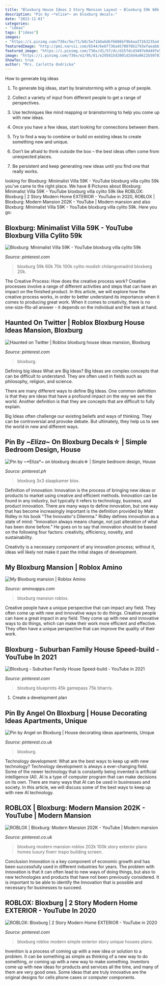 ```yaml
---
title: "Bloxburg House Ideas 2 Story Mansion Layout ~ Bloxburg 59k 60k 70k 100k Cylito Modish Chilangomadrid Bloxberg 20k"
description: "Pin by ~*eliza*~ on bloxburg decals☆"
date: "2022-11-01"
categories:
- "ideas"
tags: ["ideas"]
images:
- "https://i.pinimg.com/736x/5e/71/b0/5e71b0a6dbf6606bf9b4aa37263235a4.jpg"
featuredImage: "http://pm1.narvii.com/6544/6e6f736a4570078b1793efaeabb1106adbe55e44_00.jpg"
featured_image: "https://i.pinimg.com/736x/d1/5f/dc/d15fdcd3497e0d497e54a6d5f6ed91e4.jpg"
image: "https://i.pinimg.com/736x/e2/95/81/e295815d2001d2dd4a0622b50783971b.jpg"
ShowToc: true
author: "Mrs. Carlotta Ondricka"
---
```



How to generate big ideas
1. To generate big ideas, start by brainstorming with a group of people.
2. Collect a variety of input from different people to get a range of perspectives.

3. Use techniques like mind mapping or brainstorming to help you come up with new ideas.

4. Once you have a few ideas, start looking for connections between them.
5. Try to find a way to combine or build on existing ideas to create something new and unique.
6. Don’t be afraid to think outside the box – the best ideas often come from unexpected places.
7. Be persistent and keep generating new ideas until you find one that really works.

	

		
looking for Bloxburg: Minimalist Villa 59K - YouTube bloxburg villa cylito 59k you've came to the right place. We have 8 Pictures about Bloxburg: Minimalist Villa 59K - YouTube bloxburg villa cylito 59k like ROBLOX: Bloxburg | 2 Story Modern Home EXTERIOR - YouTube in 2020, ROBLOX | Bloxburg: Modern Mansion 202K - YouTube | Modern mansion and also Bloxburg: Minimalist Villa 59K - YouTube bloxburg villa cylito 59k. Here you go:
		
    
## Bloxburg: Minimalist Villa 59K - YouTube Bloxburg Villa Cylito 59k

<img loading=lazy src="https://i.pinimg.com/736x/5e/71/b0/5e71b0a6dbf6606bf9b4aa37263235a4.jpg" onerror="this.onerror=null;this.src='https://tse2.mm.bing.net/th?id=OIP.I2o2y5VEKM2B2RFI70kTswHaEK&amp;pid=15.1';" alt="Bloxburg: Minimalist Villa 59K - YouTube bloxburg villa cylito 59k">

_Source: pinterest.com_

>bloxburg 59k 60k 70k 100k cylito modish chilangomadrid bloxberg 20k. 

	

The Creative Process: How does the creative process work?
Creative processes involve a range of different activities and steps that can have an impact on the finished product. In this article, we will explore how the creative process works, in order to better understand its importance when it comes to producing great work.
When it comes to creativity, there is no one-size-fits-all answer - it depends on the individual and the task at hand.

    
## Haunted On Twitter | Roblox Bloxburg House Ideas Mansion, Bloxburg

<img loading=lazy src="https://i.pinimg.com/736x/86/cf/93/86cf932f726fda49d372e677fd1c780f.jpg" onerror="this.onerror=null;this.src='https://tse4.mm.bing.net/th?id=OIP.0CY7U5m7DRa0-W249437RQHaEK&amp;pid=15.1';" alt="Haunted on Twitter | Roblox bloxburg house ideas mansion, Bloxburg">

_Source: pinterest.com_

>bloxburg. 

	

Defining big ideas
What are Big Ideas?
Big Ideas are complex concepts that can be difficult to understand. They are often used in fields such as philosophy, religion, and science.

There are many different ways to define Big Ideas. One common definition is that they are ideas that have a profound impact on the way we see the world. Another definition is that they are concepts that are difficult to fully explain.

Big Ideas often challenge our existing beliefs and ways of thinking. They can be controversial and provoke debate. But ultimately, they help us to see the world in new and different ways.

    
## Pin By ~*Eliza*~ On Bloxburg Decals☆ | Simple Bedroom Design, House

<img loading=lazy src="https://i.pinimg.com/736x/53/1d/aa/531daa29d2ba614f84c677086758b8f5.jpg" onerror="this.onerror=null;this.src='https://tse3.mm.bing.net/th?id=OIP.e3MWe6AhfLOQiQO9jjft-gHaEJ&amp;pid=15.1';" alt="Pin by ~*Eliza*~ on bloxburg decals☆ | Simple bedroom design, House">

_Source: pinterest.ph_

>bloxburg 3x3 slaapkamer blox. 

	

Definition of innovation:
Innovation is the process of bringing new ideas or products to market using creative and efficient methods. Innovation can be found in any industry, but typically it refers to technology, business, and product innovation.
There are many ways to define innovation, but one way that has become increasingly important is the definition provided by Matt Ridley in his book "The Innovator's Dilemma." Ridley defines innovation as a state of mind: "Innovation always means change, not just alteration of what has been done before." He goes on to say that innovation should be based on the following four factors: creativity, efficiency, novelty, and sustainability.

Creativity is a necessary component of any innovation process; without it, ideas will likely not make it past the initial stages of development.

    
## My Bloxburg Mansion | Roblox Amino

<img loading=lazy src="http://pm1.narvii.com/6544/6e6f736a4570078b1793efaeabb1106adbe55e44_00.jpg" onerror="this.onerror=null;this.src='https://tse1.mm.bing.net/th?id=OIP._DDAzsZBFxgTXafPzV8PwQHaEB&amp;pid=15.1';" alt="My Bloxburg mansion | Roblox Amino">

_Source: aminoapps.com_

>bloxburg mansion roblox. 

	

Creative people have a unique perspective that can impact any field. They often come up with new and innovative ways to do things.
Creative people can have a great impact in any field. They come up with new and innovative ways to do things, which can make their work more efficient and effective. They often have a unique perspective that can improve the quality of their work.

    
## Bloxburg - Suburban Family House Speed-build - YouTube In 2021

<img loading=lazy src="https://i.pinimg.com/736x/e2/95/81/e295815d2001d2dd4a0622b50783971b.jpg" onerror="this.onerror=null;this.src='https://tse3.mm.bing.net/th?id=OIP.MQ-TdeoHDV-TffUfX64qCgHaFj&amp;pid=15.1';" alt="Bloxburg - Suburban Family House Speed-build - YouTube in 2021">

_Source: pinterest.com_

>bloxburg blueprints 45k gamepass 75k bharris. 

	

1. Create a development plan 

    
## Pin By Angel On Bloxburg | House Decorating Ideas Apartments, Unique

<img loading=lazy src="https://i.pinimg.com/736x/07/f5/c9/07f5c993b5585831dba369a98a2f4d1d.jpg" onerror="this.onerror=null;this.src='https://tse2.mm.bing.net/th?id=OIP.TIXSTn40vqz5McYnqXCqeQHaEJ&amp;pid=15.1';" alt="Pin by Angel on Bloxburg | House decorating ideas apartments, Unique">

_Source: pinterest.co.uk_

>bloxburg. 

	

Technology development: What are the best ways to keep up with new technology?
Technology development is always a ever-changing field. Some of the newer technology that is constantly being invented is artificial intelligence (AI). AI is a type of computer program that can make decisions on its own. There are many ways that AI can be used in businesses and society. In this article, we will discuss some of the best ways to keep up with new AI technology.

    
## ROBLOX | Bloxburg: Modern Mansion 202K - YouTube | Modern Mansion

<img loading=lazy src="https://i.pinimg.com/736x/d1/5f/dc/d15fdcd3497e0d497e54a6d5f6ed91e4.jpg" onerror="this.onerror=null;this.src='https://tse2.mm.bing.net/th?id=OIP.UNjZy1CEq98EeZ7JD3D1GQHaFj&amp;pid=15.1';" alt="ROBLOX | Bloxburg: Modern Mansion 202K - YouTube | Modern mansion">

_Source: pinterest.co.uk_

>bloxburg modern mansion roblox 202k 100k story exterior plans homes luxury fiverr inspo building screen. 

	

Conclusion
Innovation is a key component of economic growth and has been successfully used in different industries for years. The problem with innovation is that it can often lead to new ways of doing things, but also to new technologies and products that have not been previously considered. It is important to be able to identify the Innovation that is possible and necessary for businesses to succeed.

    
## ROBLOX: Bloxburg | 2 Story Modern Home EXTERIOR - YouTube In 2020

<img loading=lazy src="https://i.pinimg.com/736x/aa/b0/d0/aab0d0148377ca67b27b8be0d469587f.jpg" onerror="this.onerror=null;this.src='https://tse2.mm.bing.net/th?id=OIP.hKYUT93R5WTeOgKAMw74FQHaFj&amp;pid=15.1';" alt="ROBLOX: Bloxburg | 2 Story Modern Home EXTERIOR - YouTube in 2020">

_Source: pinterest.com_

>bloxburg roblox modern simple exterior story unique houses plans. 

	

Invention is a process of coming up with a new idea or solution to a problem. It can be something as simple as thinking of a new way to do something, or coming up with a new way to make something. Inventors come up with new ideas for products and services all the time, and many of them are very good ones. Some ideas that are truly innovative are the original designs for cells phone cases or computer components.

